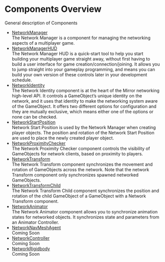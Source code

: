 # Components Overview

General description of Components

-   [NetworkManager](NetworkManager)  
    The Network Manager is a component for managing the networking aspects of a multiplayer game.
-   [NetworkManagerHUD](NetworkManagerHUD)  
    The Network Manager HUD is a quick-start tool to help you start building your multiplayer game straight away, without first having to build a user interface for game creation/connection/joining. It allows you to jump straight into your gameplay programming, and means you can build your own version of these controls later in your development schedule.
-   [NetworkIdentity](NetworkIdentity)  
    The Network Identity component is at the heart of the Mirror networking high-level API. It controls a GameObject’s unique identity on the network, and it uses that identity to make the networking system aware of the GameObject. It offers two different options for configuration and they are mutually exclusive, which means either one of the options or none can be checked.
-   [NetworkStartPosition](NetworkStartPosition)  
    Network Start Position is used by the Network Manager when creating player objects. The position and rotation of the Network Start Position are used to place the newly created player object.
-   [NetworkProximityChecker](NetworkProximityChecker)  
    The Network Proximity Checker component controls the visibility of GameObjects for network clients, based on proximity to players.
-   [NetworkTransform](NetworkTransform)  
    The Network Transform component synchronizes the movement and rotation of GameObjects across the network. Note that the network Transform component only synchronizes spawned networked GameObjects.
-   [NetworkTransformChild](NetworkTransformChild)  
    The Network Transform Child component synchronizes the position and rotation of the child GameObject of a GameObject with a Network Transform component.
-   [NetworkAnimator](NetworkAnimator)  
    The Network Animator component allows you to synchronize animation states for networked objects. It synchronizes state and parameters from an Animator Controller.
-   [NetworkNavMeshAgent](NetworkNavMeshAgent)  
    Coming Soon
-   [NetworkController](NetworkController)  
    Coming Soon
-   [NetworkRigidbody](NetworkRigidbody)  
    Coming Soon

 

